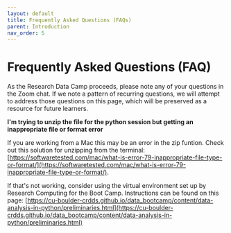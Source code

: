 ```yaml
---
layout: default
title: Frequently Asked Questions (FAQs)
parent: Introduction
nav_order: 5
---
```

# Frequently Asked Questions (FAQ)

As the Research Data Camp proceeds, please note any of your questions in the Zoom chat. If we note a pattern of recurring questions, we will attempt to address those questions on this page, which will be preserved as a resource for future learners.

**I'm trying to unzip the file for the python session but getting an inappropriate file or format error**

If you are working from a Mac this may be an error in the zip funtion. Check out this solution for unzipping from the terminal: [https://softwaretested.com/mac/what-is-error-79-inappropriate-file-type-or-format/](https://softwaretested.com/mac/what-is-error-79-inappropriate-file-type-or-format/). 

If that's not working, consider using the virtual environment set up by Research Computing for the Boot Camp. Instructions can be found on this page: [https://cu-boulder-crdds.github.io/data_bootcamp/content/data-analysis-in-python/preliminaries.html](https://cu-boulder-crdds.github.io/data_bootcamp/content/data-analysis-in-python/preliminaries.html)





